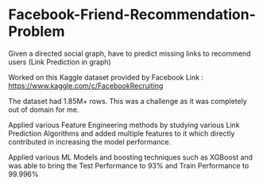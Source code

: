 # Facebook-Friend-Recommendation-Problem
Given a directed social graph, have to predict missing links to recommend users (Link Prediction in graph)

Worked on this Kaggle dataset provided by Facebook 
Link : https://www.kaggle.com/c/FacebookRecruiting

The dataset had 1.85M+ rows.
This was a challenge as it was completely out of domain for me.

Applied various Feature Engineering methods by studying various Link Prediction Algorithms and added multiple features to it which directly contributed in increasing the model performance.

Applied various ML Models and boosting techniques such as XGBoost and was able to bring the Test Performance to 93% and Train Performance to 99.996%
